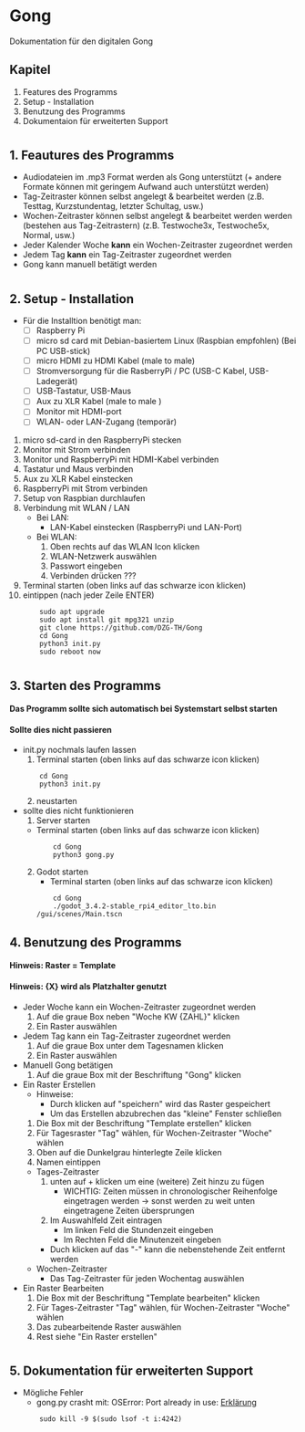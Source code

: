 # Gong

Dokumentation für den digitalen Gong

## Kapitel

1.  Features des Programms
2.  Setup - Installation
3.  Benutzung des Programms
4.  Dokumentaion für erweiterten Support

#
## 1. Feautures des Programms
- Audiodateien im .mp3 Format werden als Gong unterstützt 
		(+ andere Formate können mit geringem Aufwand auch unterstützt werden)
- Tag-Zeitraster können selbst angelegt & bearbeitet werden
              (z.B. Testtag, Kurzstundentag, letzter Schultag, usw.)
- Wochen-Zeitraster können selbst angelegt & bearbeitet werden werden 
              (bestehen aus Tag-Zeitrastern)
              (z.B. Testwoche3x, Testwoche5x, Normal, usw.)
- Jeder Kalender Woche **kann** ein Wochen-Zeitraster zugeordnet werden
- Jedem Tag **kann** ein Tag-Zeitraster zugeordnet werden
- Gong kann manuell betätigt werden

#
## 2. Setup - Installation
- Für die Installtion benötigt man: 
	- [ ]  Raspberry Pi
	- [ ]  micro sd card mit Debian-basiertem Linux (Raspbian empfohlen) (Bei PC USB-stick)
	- [ ]  micro HDMI zu HDMI Kabel (male to male)
	- [ ]  Stromversorgung für die RasberryPi / PC (USB-C Kabel, USB-Ladegerät)
	- [ ]  USB-Tastatur, USB-Maus
	- [ ]  Aux zu XLR Kabel (male to male )
	- [ ]  Monitor mit HDMI-port
	- [ ]  WLAN- oder LAN-Zugang (temporär)
1. micro sd-card in den RaspberryPi stecken
2. Monitor mit Strom verbinden
3. Monitor und RaspberryPi mit HDMI-Kabel verbinden
4. Tastatur und Maus verbinden
5. Aux zu XLR Kabel einstecken
6. RaspberryPi mit Strom verbinden
7. Setup von Raspbian durchlaufen
8. Verbindung mit WLAN / LAN
	- Bei LAN: 
		- LAN-Kabel einstecken (RaspberryPi und LAN-Port)
	- Bei WLAN:
		1. Oben rechts auf das WLAN Icon klicken
		2. WLAN-Netzwerk auswählen
		3. Passwort eingeben
		4. Verbinden drücken ??? 
9. Terminal starten (oben links auf das schwarze icon klicken)
10. eintippen (nach jeder Zeile ENTER)
	```	sudo apt update
		sudo apt upgrade
		sudo apt install git mpg321 unzip
		git clone https://github.com/DZG-TH/Gong
		cd Gong
		python3 init.py
		sudo reboot now
	``` 
#
## 3. Starten des Programms
#### Das Programm sollte sich automatisch bei Systemstart selbst starten 
#### Sollte dies nicht passieren

- init.py nochmals laufen lassen
	1. Terminal starten (oben links auf das schwarze icon klicken)
	```
		cd Gong
		python3 init.py
	```
	2. neustarten
- sollte dies nicht funktionieren
	1. Server starten
	- Terminal starten (oben links auf das schwarze icon klicken)
		```
			cd Gong
			python3 gong.py
		```
	2. Godot starten
		- Terminal starten (oben links auf das schwarze icon klicken)
		```
			cd Gong
			./godot_3.4.2-stable_rpi4_editor_lto.bin /gui/scenes/Main.tscn
		```
## 4. Benutzung des Programms
#### Hinweis: Raster = Template
#### Hinweis: {X} wird als Platzhalter genutzt
- Jeder Woche kann ein Wochen-Zeitraster zugeordnet werden
	1.  Auf die graue Box neben "Woche KW {ZAHL}" klicken
	2.  Ein Raster auswählen
- Jedem Tag kann ein Tag-Zeitraster zugeordnet werden
	1.  Auf die graue Box unter dem Tagesnamen klicken
	2.  Ein Raster auswählen
- Manuell Gong betätigen
	1.  Auf die graue Box mit der Beschriftung "Gong" klicken
- Ein Raster Erstellen
	- Hinweise:
		- Durch klicken auf "speichern" wird das Raster gespeichert
		- Um das Erstellen abzubrechen das "kleine" Fenster schließen 
	1.  Die Box mit der Beschriftung "Template erstellen" klicken
	2.  Für Tagesraster "Tag" wählen, für Wochen-Zeitraster "Woche" wählen
	3.  Oben auf die Dunkelgrau hinterlegte Zeile klicken
	4.  Namen eintippen
	- Tages-Zeitraster
		1. unten auf + klicken um eine (weitere) Zeit hinzu zu fügen
			- WICHTIG: Zeiten müssen in chronologischer Reihenfolge eingetragen werden -> sonst werden zu weit unten eingetragene Zeiten übersprungen
		2. Im Auswahlfeld Zeit eintragen
			- Im linken Feld die Stundenzeit eingeben
			- Im Rechten Feld die Minutenzeit eingeben
		- Duch klicken auf das "-" kann die nebenstehende Zeit entfernt werden
	- Wochen-Zeitraster
		- Das Tag-Zeitraster für jeden Wochentag auswählen
- Ein Raster Bearbeiten
	1. Die Box mit der Beschriftung "Template bearbeiten" klicken
	2. Für Tages-Zeitraster "Tag" wählen, für Wochen-Zeitraster "Woche" wählen
	3. Das zubearbeitende Raster auswählen
	4. Rest siehe "Ein Raster erstellen"
#
## 5. Dokumentation für erweiterten Support
- Mögliche Fehler
	- gong.py crasht mit: OSError: Port already in use: [Erklärung](https://tecadmin.net/kill-process-on-specific-port/)
	```
		sudo kill -9 $(sudo lsof -t i:4242)
	``` 

